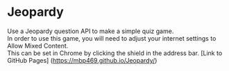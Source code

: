 # Jeopardy
Use a Jeopardy question API to make a simple quiz game.  
In order to use this game, you will need to adjust your internet settings to Allow Mixed Content.  
This can be set in Chrome by clicking the shield in the address bar.
[Link to GitHub Pages] (https://mbp469.github.io/Jeopardy/)
